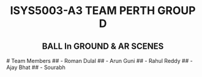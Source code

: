<div align="center"> <h1> ISYS5003-A3 TEAM PERTH GROUP D </h1> </div>
 <div align="center"> <h2> BALL In GROUND & AR SCENES </h2> </div>
# Team Members
## - Roman Dulal
## - Arun Guni
## - Rahul Reddy
## - Ajay Bhat
## - Sourabh
